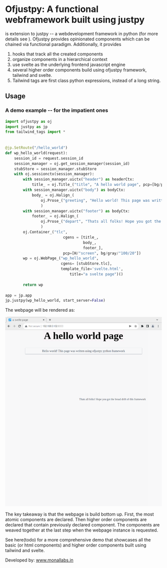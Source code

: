 # Ofjustpy: A functional webframework built using justpy
is extension to justpy -- a  webdevelopment framework in python (for more details see ). Ofjustpy provides opinionated components which can be chained via functional paradigm. Additionally, it  provides
1. hooks that track all the created components 
2. organize components in a hierarchical context
3. use svelte as the underlying frontend javascript engine 
4. several higher order components build using ofjustpy framework, tailwind and svelte. 
5. Tailwind tags are first class python expressions, instead of a long string. 

## Usage
### A demo example -- for the impatient ones
```python
import ofjustpy as oj
import justpy as jp
from tailwind_tags import *


@jp.SetRoute("/hello_world")
def wp_hello_world(request):
    session_id = request.session_id
    session_manager = oj.get_session_manager(session_id)
    stubStore = session_manager.stubStore
    with oj.sessionctx(session_manager):
        with session_manager.uictx("header") as headerCtx:
            title_ = oj.Title_("title", "A hello world page", pcp=[bg/pink/"100/20"])
        with session_manager.uictx("body") as bodyCtx:
            body_ = oj.Halign_(
                oj.Prose_("greeting", "Hello world! This page was written using ofjustpy python  framework ", pcp=[fz.lg, bsw._, sw/gray/400, ta.center]), pcp=[mr/st/8]
                )
        with session_manager.uictx("footer") as bodyCtx:
            footer_ = oj.Halign_(
                oj.Prose_("depart", "Thats all folks! Hope you got the broad drift of this framework", pcp=[mr/st/64, ta.right]), "end"
                )
        oj.Container_("tlc",
                          cgens = [title_,
                                   body_,
                                   footer_],
                          pcp=[H/"screen", bg/gray/"100/20"])
        wp = oj.WebPage_("wp_hello_world",
                         cgens= [stubStore.tlc],
                         template_file='svelte.html',
                             title="a svelte page")()

        return wp

app = jp.app
jp.justpy(wp_hello_world, start_server=False)
```

The webpage will be rendered as:

![Hello world page screenshot](/demos/ofjustpy_hello_world.png?raw=true "Optional Title")

The key takeaway is that the webpage is build bottom up. First, the most atomic components are declared. 
Then higher order components are declared that contain previously declared component. The components are weaved together at the last step when the webpage instance is requested. 

See here(todo) for a more comprehensive demo that showcases all the basic (or html components) and higher order components built using tailwind and svelte.


Developed by: www.monallabs.in
